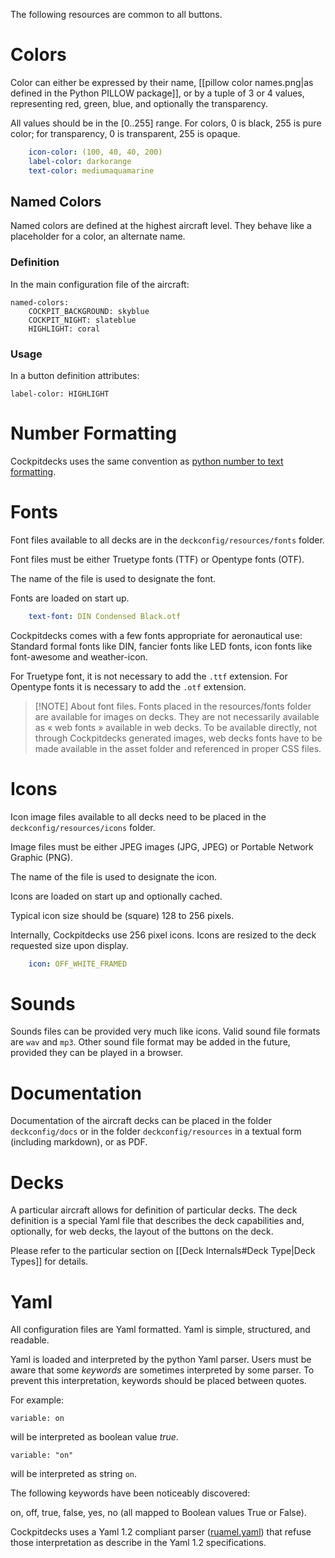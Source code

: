 The following resources are common to all buttons.

# Colors

Color can either be expressed by their name, [[pillow color names.png|as defined in the Python PILLOW package]], or by a tuple of 3 or 4 values, representing red, green, blue, and optionally the transparency.

All values should be in the [0..255] range. For colors, 0 is black, 255 is pure color; for transparency, 0 is transparent, 255 is opaque.

```yaml
    icon-color: (100, 40, 40, 200)
    label-color: darkorange
    text-color: mediumaquamarine
```

## Named Colors

Named colors are defined at the highest aircraft level. They behave like a placeholder for a color, an alternate name.

### Definition

In the main configuration file of the aircraft:

```
named-colors:
	COCKPIT_BACKGROUND: skyblue
	COCKPIT_NIGHT: slateblue
	HIGHLIGHT: coral
```

### Usage

In a button definition attributes:

```
label-color: HIGHLIGHT
```

# Number Formatting

Cockpitdecks uses the same convention as [python number to text formatting](https://docs.python.org/3/library/string.html#format-examples).

# Fonts

Font files available to all decks are in the `deckconfig/resources/fonts` folder.

Font files must be either Truetype fonts (TTF) or Opentype fonts (OTF).

The name of the file is used to designate the font.

Fonts are loaded on start up.

```yaml
	text-font: DIN Condensed Black.otf
```

Cockpitdecks comes with a few fonts appropriate for aeronautical use: Standard formal fonts like DIN, fancier fonts like LED fonts, icon fonts like font-awesome and weather-icon.

For Truetype font, it is not necessary to add the `.ttf` extension. For Opentype fonts it is necessary to add the `.otf` extension.

> [!NOTE] About font files.
> Fonts placed in the resources/fonts folder are available for images on decks. They are not necessarily available as « web fonts » available in web decks.
> To be available directly, not through Cockpitdecks generated images, web decks fonts have to be made available in the asset folder and referenced in proper CSS files.

# Icons

Icon image files available to all decks need to be placed in the `deckconfig/resources/icons` folder.

Image files must be either JPEG images (JPG, JPEG) or Portable Network Graphic (PNG).

The name of the file is used to designate the icon.

Icons are loaded on start up and optionally cached.

Typical icon size should be (square) 128 to 256 pixels.

Internally, Cockpitdecks use 256 pixel icons. Icons are resized to the deck requested size upon display.

```yaml
	icon: OFF_WHITE_FRAMED
```

# Sounds

Sounds files can be provided very much like icons. Valid sound file formats are `wav` and `mp3`. Other sound file format may be added in the future, provided they can be played in a browser.

# Documentation

Documentation of the aircraft decks can be placed in the folder `deckconfig/docs` or in the folder  `deckconfig/resources` in a textual form (including markdown), or as PDF.

# Decks

A particular aircraft allows for definition of particular decks. The deck definition is a special Yaml file that describes the deck capabilities and, optionally, for web decks, the layout of the buttons on the deck.

Please refer to the particular section on [[Deck Internals#Deck Type|Deck Types]] for details.

# Yaml

All configuration files are Yaml formatted. Yaml is simple, structured, and readable.

Yaml is loaded and interpreted by the python Yaml parser. Users must be aware that some *keywords* are sometimes interpreted by some parser. To prevent this interpretation, keywords should be placed between quotes.

For example:

`variable: on`

will be interpreted as boolean value *true*.

`variable: "on"`

will be interpreted as string `on`.

The following keywords have been noticeably discovered:

on, off, true, false, yes, no (all mapped to Boolean values True or False).

Cockpitdecks uses a Yaml 1.2 compliant parser ([ruamel.yaml](https://sourceforge.net/projects/ruamel-yaml/)) that refuse those interpretation as describe in the Yaml 1.2 specifications.
